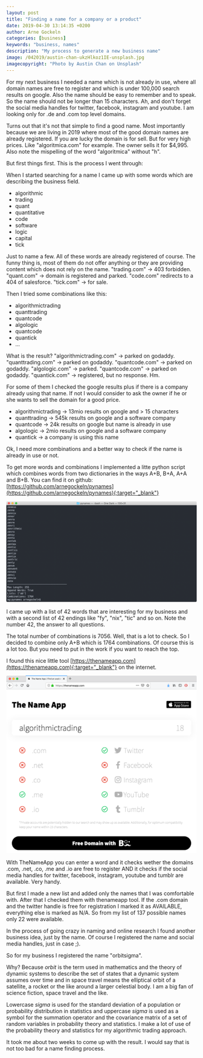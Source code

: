 ```yaml
---
layout: post
title: "Finding a name for a company or a product"
date: 2019-04-30 13:14:35 +0200
author: Arne Gockeln
categories: [business]
keywords: "business, names"
description: "My process to generate a new business name"
image: /042019/austin-chan-ukzHlkoz1IE-unsplash.jpg
imagecopyright: "Photo by Austin Chan on Unsplash"
---
```

For my next business I needed a name which is not already in use, where all domain names are free to register and which is under 100,000 search results on google. Also the name should be easy to remember and to speak. So the name should not be longer than 15 characters. Ah, and don't forget the social media handles for twitter, facebook, instagram and youtube. I am looking only for .de and .com top level domains.

Turns out that it's not that simple to find a good name. Most importantly because we are living in 2019 where most of the good domain names are already registered. If you are lucky the domain is for sell. But for very high prices. Like "algoritmica.com" for example. The owner sells it for $4,995. Also note the mispelling of the word "algoritmica" without "h".

But first things first. This is the process I went through:

When I started searching for a name I came up with some words which are describing the business field.

- algorithmic 
- trading
- quant
- quantitative
- code
- software
- logic
- capital
- tick

Just to name a few. All of these words are already registered of course. The funny thing is, most of them do not offer anything or they are providing content which does not rely on the name. "trading.com" -> 403 forbidden. "quant.com" -> domain is registered and parked. "code.com" redirects to a 404 of salesforce. "tick.com" -> for sale.

Then I tried some combinations like this:

- algorithmictrading
- quanttrading
- quantcode
- algologic
- quantcode
- quantick
- ...

What is the result? "algorithmictrading.com" -> parked on godaddy. "quanttrading.com" -> parked on godaddy. "quantcode.com" -> parked on godaddy. "algologic.com" -> parked. "quantcode.com" -> parked on godaddy. "quantick.com" -> registered, but no response. Hm.

For some of them I checked the google results plus if there is a company already using that name. If not I would consider to ask the owner if he or she wants to sell the domain for a good price.

- algorithmictrading -> 13mio results on google and > 15 characters
- quanttrading -> 545k results on google and a software company
- quantcode -> 24k results on google but name is already in use
- algologic -> 2mio results on google and a software company
- quantick -> a company is using this name

Ok, I need more combinations and a better way to check if the name is already in use or not.

To get more words and combinations I implemented a litte python script which combines words from two dictionaries in the ways A+B, B+A, A+A and B+B. You can find it on github: [https://github.com/arnegockeln/pynames](https://github.com/arnegockeln/pynames){:target="_blank"}

![pynames screenshot](/uploads/042019/pynames-screenshot.png)

I came up with a list of 42 words that are interesting for my business and with a second list of 42 endings like "fy", "nix", "tic" and so on. Note the number 42, the answer to all questions.

The total number of combinations is 7056. Well, that is a lot to check. So I decided to combine only A+B which is 1764 combinations. Of course this is a lot too. But you need to put in the work if you want to reach the top.

I found this nice little tool [https://thenameapp.com](https://thenameapp.com){:target="_blank"} on the internet.

![TheNameApp](/uploads/042019/thenameapp-screenshot.png)

With TheNameApp you can enter a word and it checks wether the domains .com, .net, .co, .me and .io are free to register AND it checks if the social media handles for twitter, facebook, instagram, youtube and tumblr are available. Very handy. 

But first I made a new list and added only the names that I was comfortable with. After that I checked them with thenameapp tool. If the .com domain and the twitter handle is free for registration I marked it as AVAILABLE, everything else is marked as N/A. So from my list of 137 possible names only 22 were available. 

In the process of going crazy in naming and online research I found another business idea, just by the name. Of course I registered the name and social media handles, just in case ;).

So for my business I registered the name "orbitsigma". 

Why? Because *orbit* is the term used in mathematics and the theory of dynamic systems to describe the set of states that a dynamic system assumes over time and in space travel means the elliptical orbit of a satellite, a rocket or the like around a larger celestial body. I am a big fan of science fiction, space travel and the like.

Lowercase *sigma* is used for the standard deviation of a population or probability distribution in statistics and uppercase *sigma* is used as a symbol for the summation operator and the covariance matrix of a set of random variables in probability theory and statistics. I make a lot of use of the probability theory and statistics for my algorithmic trading approach.

It took me about two weeks to come up with the result. I would say that is not too bad for a name finding process. 